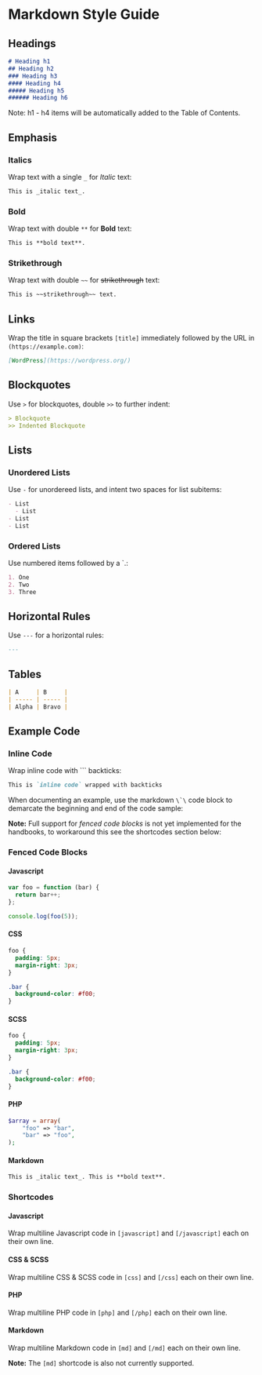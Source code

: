# Markdown Style Guide

## Headings

```md
# Heading h1
## Heading h2
### Heading h3
#### Heading h4
##### Heading h5
###### Heading h6
```
Note: h1 - h4 items will be automatically added to the Table of Contents.

## Emphasis

### Italics

Wrap text with a single `_` for _Italic_ text:

```md
This is _italic text_.
```

### Bold
Wrap text with double `**` for **Bold** text:

```md
This is **bold text**.
```

### Strikethrough
Wrap text with double `~~` for ~~strikethrough~~ text:

```md
This is ~~strikethrough~~ text.
```

## Links

Wrap the title in square brackets `[title]` immediately followed by the URL in `(https://example.com)`:

```md
[WordPress](https://wordpress.org/)
```

## Blockquotes

Use `>` for blockquotes, double `>>` to further indent:

```md
> Blockquote
>> Indented Blockquote
```

## Lists

### Unordered Lists

Use `-` for unordereed lists, and intent two spaces for list subitems:

```md
- List
  - List
- List
- List
```

### Ordered Lists

Use numbered items followed by a `.:

```md
1. One
2. Two
3. Three
```

## Horizontal Rules

Use `---` for a horizontal rules:
```md
---
```

## Tables

```md
| A     | B     |
| ----- | ----- |
| Alpha | Bravo |
```

## Example Code

### Inline Code

Wrap inline code with `\`` backticks:
```md
This is `inline code` wrapped with backticks
```

When documenting an example, use the markdown ``\`\`` code block to demarcate the beginning and end of the code sample:

**Note:** Full support for _fenced code blocks_ is not yet implemented for the handbooks, to workaround this see the shortcodes section below:

### Fenced Code Blocks

#### Javascript
```js
var foo = function (bar) {
  return bar++;
};

console.log(foo(5));
```

#### CSS
```css
foo {
  padding: 5px;
  margin-right: 3px;
}

.bar {
  background-color: #f00;
}
```

#### SCSS
```scss
foo {
  padding: 5px;
  margin-right: 3px;
}

.bar {
  background-color: #f00;
}
```

#### PHP
```php
$array = array(
    "foo" => "bar",
    "bar" => "foo",
);
```

#### Markdown
```md
This is _italic text_. This is **bold text**.
```

### Shortcodes

#### Javascript
Wrap multiline Javascript code in <code>[</code><code>javascript</code><code>]</code> and <code>[/javascript]</code> each on their own line.

#### CSS & SCSS
Wrap multiline CSS & SCSS code in <code>[</code><code>css</code><code>]</code> and <code>[/css]</code> each on their own line.

#### PHP
Wrap multiline PHP code in <code>[</code><code>php</code><code>]</code> and <code>[/php]</code> each on their own line.

#### Markdown
Wrap multiline Markdown code in <code>[</code><code>md</code><code>]</code> and <code>[/md]</code> each on their own line.

**Note:** The <code>[md]</code> shortcode is also not currently supported.

